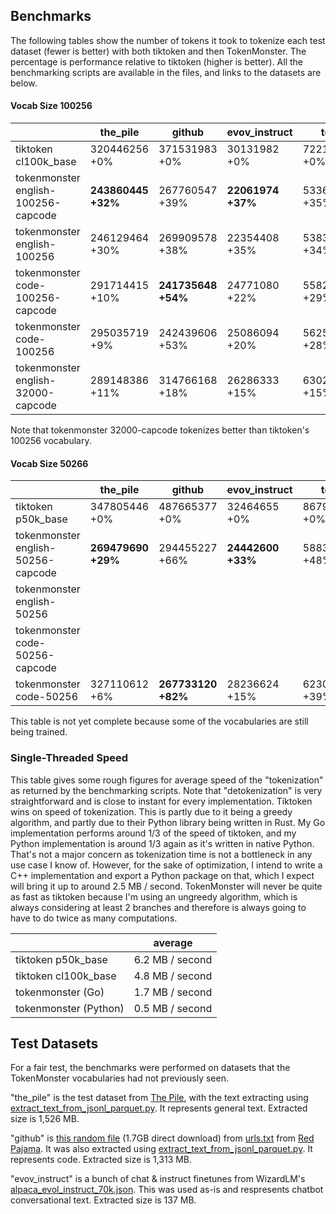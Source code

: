 ## Benchmarks

The following tables show the number of tokens it took to tokenize each test dataset (fewer is better) with both tiktoken and then TokenMonster. The percentage is performance relative to tiktoken (higher is better). All the benchmarking scripts are available in the files, and links to the datasets are below.

#### Vocab Size 100256
|                                     | the_pile       | github         | evov_instruct | total          |
|-------------------------------------|----------------|----------------|---------------|----------------|
| tiktoken cl100k_base                | 320446256 +0%  | 371531983 +0%  | 30131982 +0%  | 722110221 +0%  |
| tokenmonster english-100256-capcode | **243860445 +32%** | 267760547 +39% | **22061974 +37%** | 533682966 +35% |
| tokenmonster english-100256         | 246129464 +30% | 269909578 +38% | 22354408 +35% | 538393450 +34% |
| tokenmonster code-100256-capcode    | 291714415 +10% | **241735648 +54%** | 24771080 +22% | 558221143 +29% |
| tokenmonster code-100256            | 295035719 +9%  | 242439606 +53% | 25086094 +20% | 562561419 +28% |
| tokenmonster english-32000-capcode  | 289148386 +11% | 314766168 +18% | 26286333 +15% | 630200887 +15% |

Note that tokenmonster 32000-capcode tokenizes better than tiktoken's 100256 vocabulary.

#### Vocab Size 50266

|                                     | the_pile       | github         | evov_instruct | total          |
|-------------------------------------|----------------|----------------|---------------|----------------|
| tiktoken p50k_base                  | 347805446 +0%  | 487665377 +0%  | 32464655 +0%  | 867935478 +0%  |
| tokenmonster english-50256-capcode  | **269479690 +29%** | 294455227 +66% | **24442600 +33%** | 588377517 +48% |
| tokenmonster english-50256          |                |                |               |                |
| tokenmonster code-50256-capcode     |                |                |               |                |
| tokenmonster code-50256             | 327110612 +6%  | **267733120 +82%** | 28236624 +15% | 623080356 +39% |

This table is not yet complete because some of the vocabularies are still being trained.

### Single-Threaded Speed

This table gives some rough figures for average speed of the "tokenization" as returned by the benchmarking scripts. Note that "detokenization" is very straightforward and is close to instant for every implementation. Tiktoken wins on speed of tokenization. This is partly due to it being a greedy algorithm, and partly due to their Python library being written in Rust. My Go implementation performs around 1/3 of the speed of tiktoken, and my Python implementation is around 1/3 again as it's written in native Python. That's not a major concern as tokenization time is not a bottleneck in any use case I know of. However, for the sake of optimization, I intend to write a C++ implementation and export a Python package on that, which I expect will bring it up to around 2.5 MB / second. TokenMonster will never be quite as fast as tiktoken because I'm using an ungreedy algorithm, which is always considering at least 2 branches and therefore is always going to have to do twice as many computations.

|                                     | average           |
|-------------------------------------|-------------------|
| tiktoken p50k_base                  | 6.2 MB / second   |
| tiktoken cl100k_base                | 4.8 MB / second   |
| tokenmonster (Go)                   | 1.7 MB / second   |
| tokenmonster (Python)               | 0.5 MB / second   |

## Test Datasets

For a fair test, the benchmarks were performed on datasets that the TokenMonster vocabularies had not previously seen.

"the_pile" is the test dataset from [The Pile](https://the-eye.eu/public/AI/pile/), with the text extracting using [extract_text_from_jsonl_parquet.py](/training). It represents general text. Extracted size is 1,526 MB.

"github" is [this random file](https://data.together.xyz/redpajama-data-1T/v1.0.0/github/filtered_a777da5620f1467f8df3616b17d533dc.sampled.jsonl) (1.7GB direct download) from [urls.txt](https://data.together.xyz/redpajama-data-1T/v1.0.0/urls.txt) from [Red Pajama](https://huggingface.co/datasets/togethercomputer/RedPajama-Data-1T). It was also extracted using [extract_text_from_jsonl_parquet.py](/training). It represents code. Extracted size is 1,313 MB.

"evov_instruct" is a bunch of chat & instruct finetunes from WizardLM's [alpaca_evol_instruct_70k.json](https://huggingface.co/datasets/WizardLM/evol_instruct_70k/tree/main). This was used as-is and respresents chatbot conversational text. Extracted size is 137 MB.